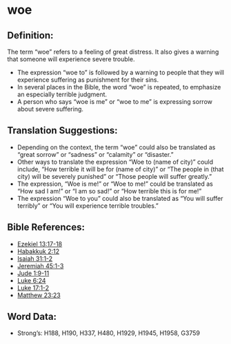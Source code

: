 # woe

## Definition:

The term “woe” refers to a feeling of great distress. It also gives a warning that someone will experience severe trouble.

* The expression “woe to” is followed by a warning to people that they will experience suffering as punishment for their sins.
* In several places in the Bible, the word “woe” is repeated, to emphasize an especially terrible judgment.
* A person who says “woe is me” or “woe to me” is expressing sorrow about severe suffering.

## Translation Suggestions:

* Depending on the context, the term “woe” could also be translated as “great sorrow” or “sadness” or “calamity” or “disaster.”
* Other ways to translate the expression “Woe to (name of city)” could include, “How terrible it will be for (name of city)” or “The people in (that city) will be severely punished” or “Those people will suffer greatly.”
* The expression, “Woe is me!” or “Woe to me!” could be translated as “How sad I am!” or “I am so sad!” or “How terrible this is for me!”
* The expression “Woe to you” could also be translated as “You will suffer terribly” or “You will experience terrible troubles.”

## Bible References:

* [Ezekiel 13:17-18](rc://en/tn/help/ezk/13/17)
* [Habakkuk 2:12](rc://en/tn/help/hab/02/12)
* [Isaiah 31:1-2](rc://en/tn/help/isa/31/01)
* [Jeremiah 45:1-3](rc://en/tn/help/jer/45/01)
* [Jude 1:9-11](rc://en/tn/help/jud/01/09)
* [Luke 6:24](rc://en/tn/help/luk/06/24)
* [Luke 17:1-2](rc://en/tn/help/luk/17/01)
* [Matthew 23:23](rc://en/tn/help/mat/23/23)

## Word Data:

* Strong’s: H188, H190, H337, H480, H1929, H1945, H1958, G3759
